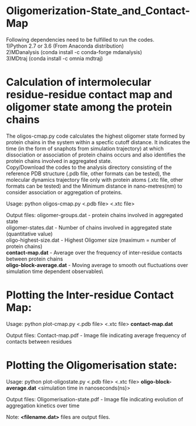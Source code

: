 # Oligomerization-State_and_Contact-Map


Following dependencies need to be fulfilled to run the codes.\
  1)Python 2.7 or 3.6 (From Anaconda distribution)\
  2)MDanalysis        (conda install -c conda-forge mdanalysis)\
  3)MDtraj            (conda install -c omnia mdtraj)

# Calculation of intermolecular residue-residue contact map and oligomer state among the protein chains
The oligos-cmap.py code calculates the highest oligomer state formed by protein chains in the system within a specfic cutoff distance. It indicates the time (in the form of snaphots from simulation trajectory) at which dissociation or association of protein chains occurs and also identifies the protein chains involved in aggregated state.\
Copy/Download the codes to the analysis directory consisting of the reference PDB structure (.pdb file, other formats can be tested), the molecular dynamics trajectory file only with protein atoms (.xtc file, other formats can be tested) and the Minimum distance in nano-metres(nm) to consider association or aggregation of proteins.

Usage: python oligos-cmap.py <.pdb file> <.xtc file> <distance in nm> 

Output files:  oligomer-groups.dat        - protein chains involved in aggregated state\
               oligomer-states.dat        - Number of chains involved in aggregated state (quantitative value)\
               oligo-highest-size.dat     - Highest Oligomer size (maximum = number of protein chains)\
             **contact-map.dat**          - Average over the frequency of inter-residue contacts between protein chains\
             **oligo-block-average.dat**  - Moving average to smooth out fluctuations over simulation time dependent observables\

# Plotting the Inter-residue Contact Map:

Usage: python plot-cmap.py <.pdb file> <.xtc file> **contact-map.dat** 

Output files: Contact-map.pdf             - Image file indicating average frequency of contacts between residues

# Plotting the Oligomerisation state:

Usage: python plot-oligostate.py <.pdb file> <.xtc file>  **oligo-block-average.dat**  <simulation time in nanoseconds(ns)>
  
Output files: Oligomerisation-state.pdf   - Image file indicating evolution of aggregation kinetics over time
  
  
Note: **<filename.dat>**  files are output files.
